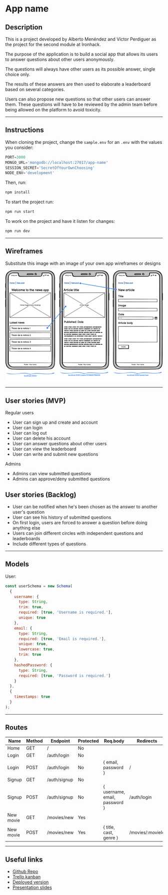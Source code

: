 # App name

## Description

This is a project developed by Alberto Menéndez and Víctor Perdiguer as the project for the second module at Ironhack.

The purpose of the application is to build a social app that allows its users to answer questions about other users anonymously.

The questions will always have other users as its possible answer, single choice only.

The results of these answers are then used to elaborate a leaderboard based on several categories.

Users can also propose new questions so that other users can answer them. These questions will have to be reviewed by the admin team before being allowed on the platform to avoid toxicity.

---

## Instructions

When cloning the project, change the <code>sample.env</code> for an <code>.env</code> with the values you consider:
```js
PORT=3000
MONGO_URL='mongodb://localhost:27017/app-name'
SESSION_SECRET='SecretOfYourOwnChoosing'
NODE_ENV='development'
```
Then, run:
```bash
npm install
```
To start the project run:
```bash
npm run start
```

To work on the project and have it listen for changes:
```bash
npm run dev
```

---

## Wireframes
Substitute this image with an image of your own app wireframes or designs

![](docs/wireframes.png)

---

## User stories (MVP)

Regular users
- User can sign up and create and account
- User can login
- User can log out
- User can delete his account
- User can answer questions about other users
- User can view the leaderboard
- User can write and submit new questions

Admins
- Admins can view submitted questions
- Admins can approve/deny submitted questions

## User stories (Backlog)

- User can be notified when he's been chosen as the answer to another user's question
- User can see his history of submitted questions
- On first login, users are forced to answer a question before doing anything else
- Users can join different circles with independent questions and leaderboards
- Include different types of questions

---

## Models

User:

```js
const userSchema = new Schema(
  {
    username: {
      type: String,
      trim: true,
      required: [true, 'Username is required.'],
      unique: true
    },
    email: {
      type: String,
      required: [true, 'Email is required.'],
      unique: true,
      lowercase: true,
      trim: true
    },
    hashedPassword: {
      type: String,
      required: [true, 'Password is required.']
    }
  },
  {
    timestamps: true
  }
);
```

---

## Routes

| Name  | Method | Endpoint    | Protected | Req.body            | Redirects |
|-------|--------|-------------|------|---------------------|-----------|
| Home  | GET   | /           | No   |                     |           |
| Login | GET    | /auth/login | No |                      |           |
| Login | POST | /auth/login   | No | { email, password }  | /         |
| Signup | GET    | /auth/signup | No |                      |           |
| Signup | POST | /auth/signup   | No | { username, email, password }  | /auth/login  |
| New movie  | GET    | /movies/new | Yes |                      |           |
| New movie | POST | /movies/new   | Yes | { title, cast, genre }  | /movies/:movieId   |

---

## Useful links

- [Github Repo]()
- [Trello kanban]()
- [Deployed version]()
- [Presentation slides](https://www.slides.com)



